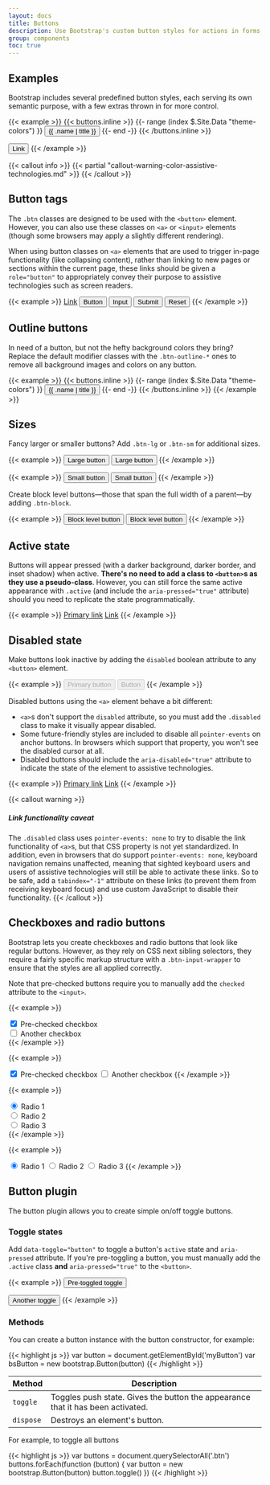 ```yaml
---
layout: docs
title: Buttons
description: Use Bootstrap's custom button styles for actions in forms, dialogs, and more with support for multiple sizes, states, and more.
group: components
toc: true
---
```


## Examples

Bootstrap includes several predefined button styles, each serving its own semantic purpose, with a few extras thrown in for more control.

{{< example >}}
{{< buttons.inline >}}
{{- range (index $.Site.Data "theme-colors") }}
<button type="button" class="btn btn-{{ .name }}">{{ .name | title }}</button>
{{- end -}}
{{< /buttons.inline >}}

<button type="button" class="btn btn-link">Link</button>
{{< /example >}}

{{< callout info >}}
{{< partial "callout-warning-color-assistive-technologies.md" >}}
{{< /callout >}}

## Button tags

The `.btn` classes are designed to be used with the `<button>` element. However, you can also use these classes on `<a>` or `<input>` elements (though some browsers may apply a slightly different rendering).

When using button classes on `<a>` elements that are used to trigger in-page functionality (like collapsing content), rather than linking to new pages or sections within the current page, these links should be given a `role="button"` to appropriately convey their purpose to assistive technologies such as screen readers.

{{< example >}}
<a class="btn btn-primary" href="#" role="button">Link</a>
<button class="btn btn-primary" type="submit">Button</button>
<input class="btn btn-primary" type="button" value="Input">
<input class="btn btn-primary" type="submit" value="Submit">
<input class="btn btn-primary" type="reset" value="Reset">
{{< /example >}}

## Outline buttons

In need of a button, but not the hefty background colors they bring? Replace the default modifier classes with the `.btn-outline-*` ones to remove all background images and colors on any button.

{{< example >}}
{{< buttons.inline >}}
{{- range (index $.Site.Data "theme-colors") }}
<button type="button" class="btn btn-outline-{{ .name }}">{{ .name | title }}</button>
{{- end -}}
{{< /buttons.inline >}}
{{< /example >}}

## Sizes

Fancy larger or smaller buttons? Add `.btn-lg` or `.btn-sm` for additional sizes.

{{< example >}}
<button type="button" class="btn btn-primary btn-lg">Large button</button>
<button type="button" class="btn btn-secondary btn-lg">Large button</button>
{{< /example >}}

{{< example >}}
<button type="button" class="btn btn-primary btn-sm">Small button</button>
<button type="button" class="btn btn-secondary btn-sm">Small button</button>
{{< /example >}}

Create block level buttons—those that span the full width of a parent—by adding `.btn-block`.

{{< example >}}
<button type="button" class="btn btn-primary btn-lg btn-block">Block level button</button>
<button type="button" class="btn btn-secondary btn-lg btn-block">Block level button</button>
{{< /example >}}

## Active state

Buttons will appear pressed (with a darker background, darker border, and inset shadow) when active. **There's no need to add a class to `<button>`s as they use a pseudo-class**. However, you can still force the same active appearance with `.active` (and include the <code>aria-pressed="true"</code> attribute) should you need to replicate the state programmatically.

{{< example >}}
<a href="#" class="btn btn-primary btn-lg active" role="button" aria-pressed="true">Primary link</a>
<a href="#" class="btn btn-secondary btn-lg active" role="button" aria-pressed="true">Link</a>
{{< /example >}}

## Disabled state

Make buttons look inactive by adding the `disabled` boolean attribute to any `<button>` element.

{{< example >}}
<button type="button" class="btn btn-lg btn-primary" disabled>Primary button</button>
<button type="button" class="btn btn-secondary btn-lg" disabled>Button</button>
{{< /example >}}

Disabled buttons using the `<a>` element behave a bit different:

- `<a>`s don't support the `disabled` attribute, so you must add the `.disabled` class to make it visually appear disabled.
- Some future-friendly styles are included to disable all `pointer-events` on anchor buttons. In browsers which support that property, you won't see the disabled cursor at all.
- Disabled buttons should include the `aria-disabled="true"` attribute to indicate the state of the element to assistive technologies.

{{< example >}}
<a href="#" class="btn btn-primary btn-lg disabled" tabindex="-1" role="button" aria-disabled="true">Primary link</a>
<a href="#" class="btn btn-secondary btn-lg disabled" tabindex="-1" role="button" aria-disabled="true">Link</a>
{{< /example >}}

{{< callout warning >}}
##### Link functionality caveat

The `.disabled` class uses `pointer-events: none` to try to disable the link functionality of `<a>`s, but that CSS property is not yet standardized. In addition, even in browsers that do support `pointer-events: none`, keyboard navigation remains unaffected, meaning that sighted keyboard users and users of assistive technologies will still be able to activate these links. So to be safe, add a `tabindex="-1"` attribute on these links (to prevent them from receiving keyboard focus) and use custom JavaScript to disable their functionality.
{{< /callout >}}

## Checkboxes and radio buttons

Bootstrap lets you create checkboxes and radio buttons that look like regular buttons. However, as they rely on CSS next sibling selectors, they require a fairly specific markup structure with a `.btn-input-wrapper` to ensure that the styles are all applied correctly.

Note that pre-checked buttons require you to manually add the `checked` attribute to the `<input>`.

{{< example >}}
<!-- Explicit <label> with for/id relationship -->
<div class="btn-input-wrapper">
  <input type="checkbox" class="btn-input" id="btnInputCheckSingle1" checked>
  <label class="btn btn-primary" for="btnInputCheckSingle1">
    Pre-checked checkbox
  </label>
</div>

<div class="btn-input-wrapper">
  <input type="checkbox" class="btn-input" id="btnInputCheckSingle2">
  <label class="btn btn-primary" for="btnInputCheckSingle2">
    Another checkbox
  </label>
</div>
{{< /example >}}

{{< example >}}
<!-- Implicit <label> -->
<label class="btn-input-wrapper">
  <input type="checkbox" class="btn-input" checked>
  <span class="btn btn-primary">
    Pre-checked checkbox
  </span>
</label>

<label class="btn-input-wrapper">
  <input type="checkbox" class="btn-input">
  <span class="btn btn-primary">
    Another checkbox
  </span>
</label>
{{< /example >}}

{{< example >}}
<!-- Explicit <label> with for/id relationship -->
<div class="btn-input-wrapper">
  <input type="radio" class="btn-input" name="btnInputRadio" id="btnInputRadio1" checked>
  <label class="btn btn-primary" for="btnInputRadio1">Radio 1</label>
</div>

<div class="btn-input-wrapper">
  <input type="radio" class="btn-input" name="btnInputRadio" id="btnInputRadio2">
  <label class="btn btn-primary" for="btnInputRadio2">Radio 2</label>
</div>

<div class="btn-input-wrapper">
  <input type="radio" class="btn-input" name="btnInputRadio" id="btnInputRadio3">
  <label class="btn btn-primary" for="btnInputRadio3">Radio 3</label>
</div>
{{< /example >}}

{{< example >}}
<!-- Implicit <label> -->
<label class="btn-input-wrapper">
  <input type="radio" class="btn-input" name="btnInputRadioImp" checked>
  <span class="btn btn-primary">Radio 1</span>
</label>

<label class="btn-input-wrapper">
  <input type="radio" class="btn-input" name="btnInputRadioImp">
  <span class="btn btn-primary">Radio 2</span>
</label>

<label class="btn-input-wrapper">
  <input type="radio" class="btn-input" name="btnInputRadioImp">
  <span class="btn btn-primary">Radio 3</span>
</label>
{{< /example >}}

## Button plugin

The button plugin allows you to create simple on/off toggle buttons.

### Toggle states

Add `data-toggle="button"` to toggle a button's `active` state and `aria-pressed` attribute. If you're pre-toggling a button, you must manually add the `.active` class **and** `aria-pressed="true"` to the `<button>`.

{{< example >}}
<button type="button" class="btn btn-primary active" data-toggle="button" aria-pressed="true">
  Pre-toggled toggle
</button>

<button type="button" class="btn btn-primary" data-toggle="button" aria-pressed="false">
  Another toggle
</button>
{{< /example >}}

### Methods

You can create a button instance with the button constructor, for example:

{{< highlight js >}}
var button = document.getElementById('myButton')
var bsButton = new bootstrap.Button(button)
{{< /highlight >}}

| Method    | Description                                                                     |
| --------- | ------------------------------------------------------------------------------- |
| `toggle`  | Toggles push state. Gives the button the appearance that it has been activated. |
| `dispose` | Destroys an element's button.                                                   |

For example, to toggle all buttons

{{< highlight js >}}
var buttons = document.querySelectorAll('.btn')
buttons.forEach(function (button) {
  var button = new bootstrap.Button(button)
  button.toggle()
})
{{< /highlight >}}
